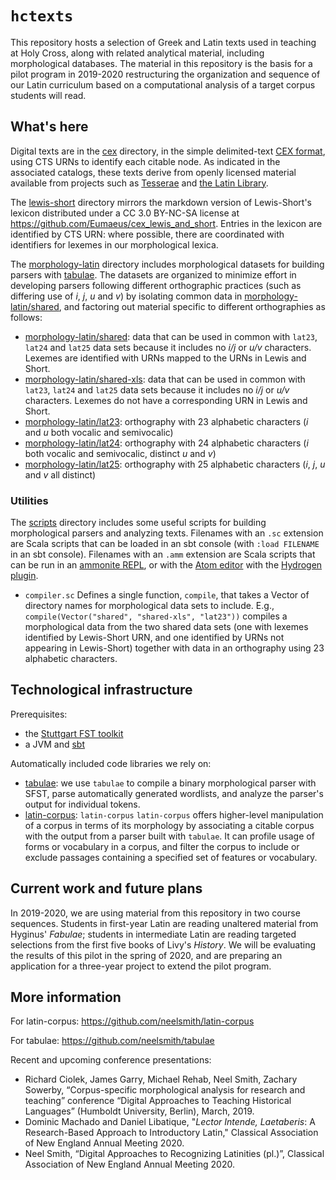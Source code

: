 # `hctexts`


This repository hosts a selection of Greek and Latin texts used in teaching at Holy Cross, along with related analytical material, including morphological databases.  The material in this repository is the basis for a pilot program in 2019-2020 restructuring the organization and sequence of our Latin curriculum based on a computational analysis of a target corpus students will read.


## What's here

Digital texts are in the [cex](./cex) directory, in the simple delimited-text [CEX format](https://cite-architecture.github.io/citedx/CEX-spec-3.0.1/), using CTS URNs to identify each citable node.  As indicated in the associated catalogs, these texts derive from openly licensed material available from projects such as [Tesserae](http://tesserae.caset.buffalo.edu/) and [the Latin Library](https://www.thelatinlibrary.com/).

The [lewis-short](/lewis-short) directory mirrors the markdown version of Lewis-Short's lexicon distributed under a CC 3.0 BY-NC-SA license at <https://github.com/Eumaeus/cex_lewis_and_short>.  Entries in the lexicon are identified by CTS URN:  where possible, there are coordinated with identifiers for lexemes in our morphological lexica.

The [morphology-latin](./morphology-latin) directory includes morphological datasets for building parsers with [tabulae](https://github.com/neelsmith/tabulae).  The datasets are organized to minimize effort in developing parsers following different orthographic practices (such as differing use of *i*, *j*, *u* and *v*) by isolating common data in [morphology-latin/shared](./morphology-latin/shared), and factoring out material specific to different orthographies as follows:


- [morphology-latin/shared](.morphology-latin/shared): data that can be used in common with `lat23`, `lat24` and `lat25` data sets because it includes no *i/j* or *u/v* characters.  Lexemes are identified with URNs mapped to the URNs in Lewis and Short.
- [morphology-latin/shared-xls](.morphology-latin/shared-xls): data that can be used in common with `lat23`, `lat24` and `lat25` data sets because it includes no *i/j* or *u/v* characters.  Lexemes do not have a corresponding URN in Lewis and Short.
- [morphology-latin/lat23](./morphology-latin/lat23): orthography with 23 alphabetic characters (*i* and *u* both vocalic and semivocalic)
- [morphology-latin/lat24](./morphology-latin/lat24): orthography with 24 alphabetic characters (*i* both vocalic and semivocalic, distinct *u* and *v*)
- [morphology-latin/lat25](./morphology-latin/lat25): orthography with 25 alphabetic characters (*i*, *j*, *u* and *v* all distinct)


### Utilities

The [scripts](./scripts) directory includes some useful scripts for building morphological parsers and analyzing texts.  Filenames with an `.sc` extension are Scala scripts that can be loaded in an sbt console  (with `:load FILENAME` in an sbt console). Filenames with an `.amm` extension are Scala scripts that can be run in an [ammonite REPL](https://ammonite.io/), or with the [Atom editor](https://atom.io/) with the [Hydrogen plugin](https://atom.io/packages/hydrogen).

- `compiler.sc` Defines a single function, `compile`, that takes a Vector of directory names for morphological data sets to include. E.g., `compile(Vector("shared", "shared-xls", "lat23"))` compiles a morphological data from the two shared data sets (one with lexemes identified by Lewis-Short URN, and one identified by URNs not appearing in Lewis-Short) together with data in an orthography using 23 alphabetic characters.


## Technological infrastructure

Prerequisites:

- the [Stuttgart FST toolkit](https://www.cis.uni-muenchen.de/~schmid/tools/SFST/)
- a JVM and [sbt](https://www.scala-sbt.org/)


Automatically included code libraries we rely on:

-  [tabulae](https://github.com/neelsmith/tabulae):  we use `tabulae` to compile a binary morphological parser with SFST, parse automatically generated wordlists, and analyze the parser's output for individual tokens.
- [latin-corpus](https://github.com/neelsmith/tabulae):  `latin-corpus` `latin-corpus` offers higher-level manipulation of a corpus in terms of its morphology by associating a citable corpus with the output from a parser built with `tabulae`. It can profile usage of forms or vocabulary in a corpus, and filter the corpus to include or exclude passages containing a specified set of features or vocabulary.


## Current work and future plans

In 2019-2020, we are using material from this repository in two course sequences.  Students in first-year Latin are reading unaltered material from Hyginus' *Fabulae*; students in intermediate Latin are reading targeted selections from the first five books of Livy's *History*.  We will be evaluating the results of this pilot in the spring of 2020, and are preparing an application for a three-year project to extend the pilot program.

## More information


For latin-corpus: <https://github.com/neelsmith/latin-corpus>



For tabulae:  <https://github.com/neelsmith/tabulae>

Recent and upcoming conference presentations:

- Richard Ciolek, James Garry, Michael Rehab, Neel Smith, Zachary Sowerby, “Corpus-specific morphological analysis for research and teaching” conference “Digital Approaches to Teaching Historical Languages” (Humboldt University, Berlin), March, 2019.
- Dominic Machado and Daniel Libatique, "*Lector Intende, Laetaberis*: A Research-Based Approach to Introductory Latin," Classical Association of New England Annual Meeting 2020.
- Neel Smith, “Digital Approaches to Recognizing Latinities (pl.)”, Classical Association of New England Annual Meeting 2020.
